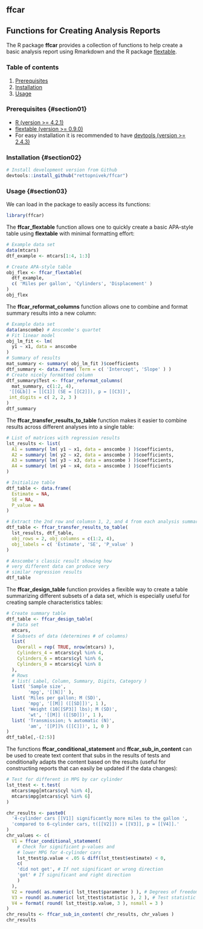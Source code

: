 ## ffcar

## Functions for Creating Analysis Reports

The R package **ffcar** provides a collection of functions to help create a basic analysis report using Rmarkdown and the R package [flextable](https://cran.r-project.org/web/packages/flextable/index.html).

### Table of contents

1. [Prerequisites](#section01)
2. [Installation](#section02)
3. [Usage](#section03)

### Prerequisites {#section01}

- [R (version >= 4.2.1)](https://cran.r-project.org/)
- [flextable (version >= 0.9.0)](https://cran.r-project.org/web/packages/flextable/index.html)
- For easy installation it is recommended to have [devtools (version >= 2.4.3)](https://devtools.r-lib.org/)

### Installation {#section02}

```r
# Install development version from Github
devtools::install_github("rettopnivek/ffcar")
```

### Usage {#section03}

We can load in the package to easily access its functions:
```r
library(ffcar)
```

The **ffcar_flextable** function allows one to quickly create a basic APA-style table using **flextable** with minimal formatting effort:
```r
# Example data set
data(mtcars)
dtf_example <- mtcars[1:4, 1:3]

# Create APA-style table
obj_flex <- ffcar_flextable(
  dtf_example,
  c( 'Miles per gallon', 'Cylinders', 'Displacement' )
)
obj_flex
```

The **ffcar_reformat_columns** function allows one to combine and format summary results into a new column:
```r
# Example data set
data(anscombe) # Anscombe's quartet
# Fit linear model
obj_lm_fit <- lm(
  y1 ~ x1, data = anscombe
)
# Summary of results
mat_summary <- summary( obj_lm_fit )$coefficients
dtf_summary <- data.frame( Term = c( 'Intercept', 'Slope' ) )
# Create nicely formatted column
dtf_summary$Test <- ffcar_reformat_columns(
  mat_summary, c(1:2, 4),
 '[[GLb]] = [[C1]] (SE = [[C2]]), p = [[C3]]',
 int_digits = c( 2, 2, 3 )
)
dtf_summary
```

The **ffcar_transfer_results_to_table** function makes it easier to combine results across different analyses into a single table:
```r
# List of matrices with regression results
lst_results <- list(
  A1 = summary( lm( y1 ~ x1, data = anscombe ) )$coefficients,
  A2 = summary( lm( y2 ~ x2, data = anscombe ) )$coefficients,
  A3 = summary( lm( y3 ~ x3, data = anscombe ) )$coefficients,
  A4 = summary( lm( y4 ~ x4, data = anscombe ) )$coefficients
)

# Initialize table
dtf_table <- data.frame(
  Estimate = NA,
  SE = NA,
  P_value = NA
)

# Extract the 2nd row and columsn 1, 2, and 4 from each analysis summary
dtf_table <- ffcar_transfer_results_to_table(
  lst_results, dtf_table,
  obj_rows = 2, obj_columns = c(1:2, 4),
  obj_labels = c( 'Estimate', 'SE', 'P_value' )
)

# Anscombe's classic result showing how 
# very different data can produce very 
# similar regression results
dtf_table
```

The **ffcar_design_table** function provides a flexible way to create a table summarizing different subsets of a data set, which is especially useful for creating sample characteristics tables:
```r
# Create summary table
dtf_table <- ffcar_design_table(
  # Data set
  mtcars,
  # Subsets of data (determines # of columns)
  list(
    Overall = rep( TRUE, nrow(mtcars) ),
    Cylinders_4 = mtcars$cyl %in% 4,
    Cylinders_6 = mtcars$cyl %in% 6,
    Cylinders_8 = mtcars$cyl %in% 8
  ),
  # Rows
  # list( Label, Column, Summary, Digits, Category )
  list( 'Sample size',
        'mpg', '[[N]]' ),
  list( 'Miles per gallon; M (SD)',
        'mpg', '[[M]] ([[SD]])', 1 ),
  list( 'Weight (10[[SP3]] lbs); M (SD)',
        'wt', '[[M]] ([[SD]])', 1 ),
  list( 'Transmission; % automatic (N)',
        'am', '[[P]]% ([[C]])', 1, 0 )
)
dtf_table[,-(2:5)]
```

The functions **ffcar_conditional_statement** and **ffcar_sub_in_content** can be used to create text content that subs in the results of tests and conditionally adapts the content based on the results (useful for constructing reports that can easily be updated if the data changes):
```r
# Test for different in MPG by car cylinder
lst_ttest <- t.test(
  mtcars$mpg[mtcars$cyl %in% 4], 
  mtcars$mpg[mtcars$cyl %in% 6]
)

chr_results <- paste0(
  '4-cylinder cars [[V1]] significantly more miles to the gallon ',
  'compared to 6-cylinder cars, t([[V2]]) = [[V3]], p = [[V4]].'
)
chr_values <- c(
  V1 = ffcar_conditional_statement(
    # Check for significant p-values and 
    # lower MPG for 4-cylinder cars
    lst_ttest$p.value < .05 & diff(lst_ttest$estimate) < 0, 
    c( 
    'did not get', # If not significant or wrong direction
    'got' # If significant and right direction
    )
  ),
  V2 = round( as.numeric( lst_ttest$parameter ) ), # Degrees of freedom
  V3 = round( as.numeric( lst_ttest$statistic ), 2 ), # Test statistic
  V4 = format( round( lst_ttest$p.value, 3 ), nsmall = 3 )
)
chr_results <- ffcar_sub_in_content( chr_results, chr_values )
chr_results
```

